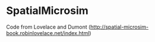 # SpatialMicrosim
Code from Lovelace and Dumont (http://spatial-microsim-book.robinlovelace.net/index.html)

